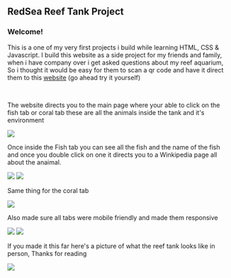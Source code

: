 <h2> RedSea Reef Tank Project </h2>

<h3> Welcome! </h3>
<p> This is a one of my very first projects i build while learning HTML, CSS & Javascript. I build this website as a side project for my friends and family, when i have company over i get asked questions about my reef aquarium, 
  So i thought it would be easy for them to scan a qr code and have it direct them to this <a alt="Click Me" target="_blank" titile="Click Me" href="https://pedro-zarate.github.io/Redsea-project.github.io/">website</a> (go ahead try it yourself)</p>

<br/>

  <p> The website directs you to the main page where your able to click on the fish tab or coral tab these are all the animals inside the tank and it's environment  </p>
  <img src="https://i.imgur.com/HTXHwwI.png"> 

  <p> Once inside the Fish tab you can see all the fish and the name of the fish and once you double click on one it directs you to a Winkipedia page all about the anaimal.</p>
  <img src="https://i.imgur.com/et1iFUj.png">
  <img src="https://i.imgur.com/bSvWEuT.png">

  <p> Same thing for the coral tab </p>
  <img src="https://i.imgur.com/sbOkXec.png" > 

  <p> Also made sure all tabs were mobile friendly and made them responsive </p>
  <img src="https://i.imgur.com/iz9Z0Mt.png" > 
  <img src="https://i.imgur.com/nfqZQC6.png"> 

  <p> If you made it this far here's a picture of what the reef tank looks like in person, Thanks for reading </p>
  <img src="https://i.imgur.com/KFL5EZ4.jpeg" > 
